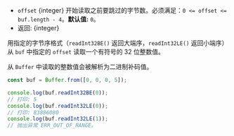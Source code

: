 <!-- YAML
added: v0.5.5
changes:
  - version: v10.0.0
    pr-url: https://github.com/nodejs/node/pull/18395
    description: Removed `noAssert` and no implicit coercion of the offset
                 to `uint32` anymore.
-->

* `offset` {integer} 开始读取之前要跳过的字节数。必须满足：`0 <= offset <= buf.length - 4`。**默认值:** `0`。
* 返回: {integer}

用指定的字节序格式（`readInt32BE()` 返回大端序，`readInt32LE()` 返回小端序）从 `buf` 中指定的 `offset` 读取一个有符号的 32 位整数值。

从 `Buffer` 中读取的整数值会被解析为二进制补码值。

```js
const buf = Buffer.from([0, 0, 0, 5]);

console.log(buf.readInt32BE(0));
// 打印: 5
console.log(buf.readInt32LE(0));
// 打印: 83886080
console.log(buf.readInt32LE(1));
// 抛出异常 ERR_OUT_OF_RANGE。
```

